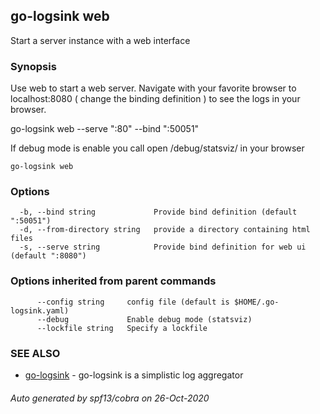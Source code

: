 ## go-logsink web

Start a server instance with a web interface

### Synopsis


Use web to start a web server. Navigate with your favorite
browser to localhost:8080 ( change the binding definition )
to see the logs in your browser.

  go-logsink web --serve ":80" --bind ":50051"

If debug mode is enable you call open /debug/statsviz/ in your browser

```
go-logsink web
```

### Options

```
  -b, --bind string             Provide bind definition (default ":50051")
  -d, --from-directory string   provide a directory containing html files
  -s, --serve string            Provide bind definition for web ui (default ":8080")
```

### Options inherited from parent commands

```
      --config string     config file (default is $HOME/.go-logsink.yaml)
      --debug             Enable debug mode (statsviz)
      --lockfile string   Specify a lockfile
```

### SEE ALSO
* [go-logsink](go-logsink.md)	 - go-logsink is a simplistic log aggregator

###### Auto generated by spf13/cobra on 26-Oct-2020
